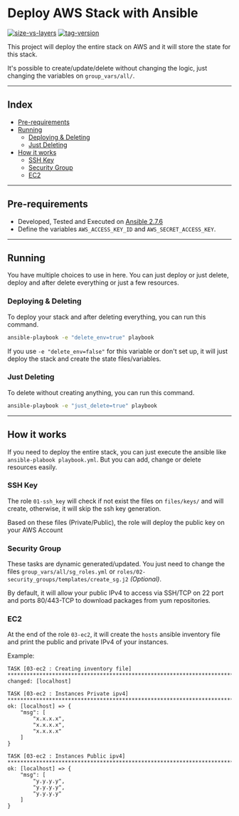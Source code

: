 # Deploy AWS Stack with Ansible

[![size-vs-layers](https://images.microbadger.com/badges/image/lozanomatheus/ansible_deploy_aws:latest.svg)](https://microbadger.com/images/lozanomatheus/ansible_deploy_aws:latest "Size vs Layers")
[![tag-version](https://images.microbadger.com/badges/version/lozanomatheus/docker_ansible:latest.svg)](https://microbadger.com/images/lozanomatheus/docker_ansible:latest "Tag Version")

This project will deploy the entire stack on AWS and it will store the state for this stack.

It's possible to create/update/delete without changing the logic, just changing the variables on `group_vars/all/`.

---

## Index

* [Pre-requirements](https://github.com/LozanoMatheus/ansible_deploy_aws#pre-requirements)
* [Running](https://github.com/LozanoMatheus/ansible_deploy_aws#running)
  * [Deploying & Deleting](https://github.com/LozanoMatheus/ansible_deploy_aws#deploying--deleting)
  * [Just Deleting](https://github.com/LozanoMatheus/ansible_deploy_aws#just-deleting)
* [How it works](https://github.com/LozanoMatheus/ansible_deploy_aws#how-it-works)
  * [SSH Key](https://github.com/LozanoMatheus/ansible_deploy_aws#ssh-key)
  * [Security Group](https://github.com/LozanoMatheus/ansible_deploy_aws#security-group)
  * [EC2](https://github.com/LozanoMatheus/ansible_deploy_aws#ec2)

---

## Pre-requirements

* Developed, Tested and Executed on [Ansible 2.7.6](https://github.com/ansible/ansible/blob/stable-2.7/changelogs/CHANGELOG-v2.7.rst#v2-7-6)
* Define the variables `AWS_ACCESS_KEY_ID` and `AWS_SECRET_ACCESS_KEY`.

---

## Running

You have multiple choices to use in here. You can just deploy or just delete, deploy and after delete everything or just a few resources.

### Deploying & Deleting

To deploy your stack and after deleting everything, you can run this command.

```bash
ansible-playbook -e "delete_env=true" playbook
```

If you use `-e "delete_env=false"` for this variable or don't set up, it will just deploy the stack and create the state files/variables.

### Just Deleting

To delete without creating anything, you can run this command.

```bash
ansible-playbook -e "just_delete=true" playbook
```

---

## How it works

If you need to deploy the entire stack, you can just execute the ansible like `ansible-plabook playbook.yml`. But you can add, change or delete resources easily.

### SSH Key

The role `01-ssh_key` will check if not exist the files on `files/keys/` and will create, otherwise, it will skip the ssh key generation.

Based on these files (Private/Public), the role will deploy the public key on your AWS Account

### Security Group

These tasks are dynamic generated/updated. You just need to change the files `group_vars/all/sg_roles.yml` or `roles/02-security_groups/templates/create_sg.j2` _(Optional)_.

By default, it will allow your public IPv4 to access via SSH/TCP on 22 port and ports 80/443-TCP to download packages from yum repositories.

### EC2

At the end of the role `03-ec2`, it will create the `hosts` ansible inventory file and print the public and private IPv4 of your instances.

Example:

```text
TASK [03-ec2 : Creating inventory file] *****************************************************************************************************************************************************************
changed: [localhost]

TASK [03-ec2 : Instances Private ipv4] ******************************************************************************************************************************************************************
ok: [localhost] => {
    "msg": [
        "x.x.x.x",
        "x.x.x.x",
        "x.x.x.x"
    ]
}

TASK [03-ec2 : Instances Public ipv4] *******************************************************************************************************************************************************************
ok: [localhost] => {
    "msg": [
        "y.y.y.y",
        "y.y.y.y",
        "y.y.y.y"
    ]
}
```
